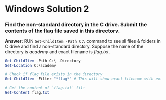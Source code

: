 # Windows Solution 2

### Find the non-standard directory in the C drive. Submit the contents of the flag file saved in this directory.
**Answer:** RUN `Get-ChildItem -Path C:\` command to see all files & folders in C drive and find a non-standard directory. Suppose the name of the directory is *academy* and exact filename is *flag.txt*.
```powershell
Get-ChildItem -Path C:\ -Directory
Set-Location C:\academy

# Check if flag file exists in the directory 
Get-ChildItem -Filter "*flag*" # This will show exact filename with extension

# Get the content of `flag.txt` file
Get-Content flag.txt
```
